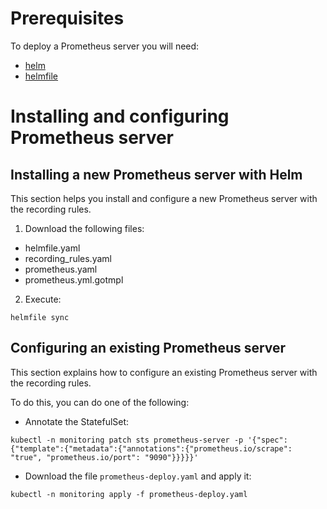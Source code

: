 # Prerequisites

To deploy a Prometheus server you will need:
* [helm](https://helm.sh/docs/intro/install/)  
* [helmfile](https://github.com/roboll/helmfile)

# Installing and configuring Prometheus server
## Installing a new Prometheus server with Helm
This section helps you install and configure a new Prometheus server with the recording rules.  

1. Download the following files:
- helmfile.yaml
- recording_rules.yaml
- prometheus.yaml
- prometheus.yml.gotmpl

2. Execute:

```
helmfile sync
```

## Configuring an existing Prometheus server
This section explains how to configure an existing Prometheus server with the recording rules.

To do this, you can do one of the following:

* Annotate the StatefulSet:

```
kubectl -n monitoring patch sts prometheus-server -p '{"spec":{"template":{"metadata":{"annotations":{"prometheus.io/scrape": "true", "prometheus.io/port": "9090"}}}}}'
```

* Download the file `prometheus-deploy.yaml` and apply it:

```
kubectl -n monitoring apply -f prometheus-deploy.yaml
```